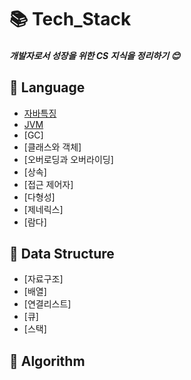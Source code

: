 # 📚 Tech_Stack

##### 개발자로서 성장을 위한 CS 지식을 정리하기 :blush:

## 📘 Language
* [자바특징](/JAVA/Java.md)
* [JVM](/JAVA/Jvm.md)
* [GC]
* [클래스와 객체]
* [오버로딩과 오버라이딩]
* [상속]
* [접근 제어자]
* [다형성]
* [제네릭스]
* [람다]

## 📕 Data Structure
* [자료구조]
* [배열]
* [연결리스트]
* [큐]
* [스택]

## 📘 Algorithm